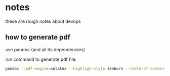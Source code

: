 # notes

these are rough notes about devops 

## how to generate pdf

use pandoc (and all its dependencies)

run command to generate pdf file:

```bash
pandoc --pdf-engine=xelatex --highligh-style zenburn --table-of-contents -s devops.md -o devops.pdf
```